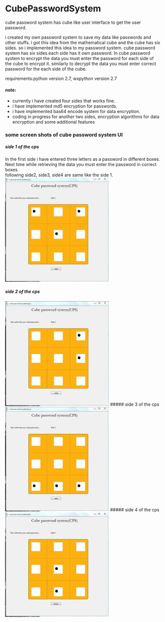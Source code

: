 CubePasswordSystem
==================

cube password system has cube like user interface to get the user password.

i created my own password system to save my data like passwords and other stuffs. i got this idea from the mathematical cube and the cube has six sides. so i implemented this idea to my password system. cube password system has six sides.each side has it own password. In cube password system to encrypt the data you must enter the password for each side of the cube to encrypt it. similarly to decrypt the data you must enter correct password for the each side of the cube. 


requirements:python version 2.7, wxpython version 2.7

#### note:
<ul>
<li>currently i have created four sides that works fine.</li> 
<li>i have implemented md5 encryption for passwords.</li>
<li>i have implemented bas64 encode system for data encryption.</li> 
<li>coding in progress for another two sides, encryption algorithms for data encryption and some additional features</li>
</ul>


### some screen shots of cube password system UI
##### side 1 of the cps
In the first side i have entered three letters as a password in different boxes. Next time while retrieving the data you must enter the password in correct boxes.<br>
following side2, side3, side4 are same like the side 1. 
<img src="https://github.com/bhaskar4n/CubePasswordSystem/blob/master/screen%20shots/cpss/side1.jpg?raw=true"/>
##### side 2 of the cps
<img src="https://github.com/bhaskar4n/CubePasswordSystem/raw/aa4e8ff6d7205c4ec4e81bbd8ed09a21521ec41d/screen%20shots/cpss/side2.jpg?raw=true"/>
##### side 3 of the cps
<img src="https://github.com/bhaskar4n/CubePasswordSystem/raw/aa4e8ff6d7205c4ec4e81bbd8ed09a21521ec41d/screen%20shots/cpss/side3.jpg?raw=true"/>
##### side 4 of the cps
<img src="https://github.com/bhaskar4n/CubePasswordSystem/raw/aa4e8ff6d7205c4ec4e81bbd8ed09a21521ec41d/screen%20shots/cpss/side4.jpg?raw=true"/>




